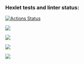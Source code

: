 ### Hexlet tests and linter status:
[![Actions Status](https://github.com/Walle1997/frontend-project-46/actions/workflows/hexlet-check.yml/badge.svg)](https://github.com/Walle1997/frontend-project-46/actions)

<a href="https://asciinema.org/a/QxvIbrfPuTm3VflMpUrH8gY14" target="_blank"><img src="https://asciinema.org/a/QxvIbrfPuTm3VflMpUrH8gY14.svg" /></a>


<a href="https://asciinema.org/a/20RHOSN51XvGdZWAGEkrlKs0S" target="_blank"><img src="https://asciinema.org/a/20RHOSN51XvGdZWAGEkrlKs0S.svg" /></a>

<a href="https://asciinema.org/a/Bhqnek1AD1oGjIxfEZdkYbb0t" target="_blank"><img src="https://asciinema.org/a/Bhqnek1AD1oGjIxfEZdkYbb0t.svg" /></a>

<a href="https://asciinema.org/a/L5B0hFLlAIDxzHqhVzI2Z5sqB" target="_blank"><img src="https://asciinema.org/a/L5B0hFLlAIDxzHqhVzI2Z5sqB.svg" /></a>